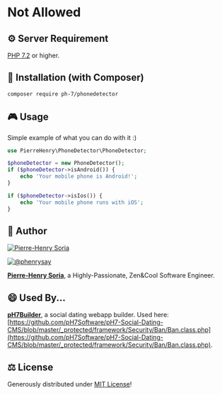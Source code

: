 # Not Allowed

## ⚙ Server Requirement

[PHP 7.2](https://php.net/releases/7_2_0.php) or higher.


## 📓 Installation (with Composer)

```bash
composer require ph-7/phonedetector
```

## 🎮  Usage

Simple example of what you can do with it :)

```php
use PierreHenry\PhoneDetector\PhoneDetector;

$phoneDetector = new PhoneDetector();
if ($phoneDetector->isAndroid()) {
    echo 'Your mobile phone is Android!';
}

if ($phoneDetector->isIos()) {
    echo 'Your mobile phone runs with iOS';
}
```


## 🚀 Author

[![Pierre-Henry Soria](https://avatars0.githubusercontent.com/u/1325411?s=200)](https://pierrehenry.be "My personal website :-)")

[![@phenrysay][twitter-image]][twitter-url]

**[Pierre-Henry Soria][author-url]**, a Highly-Passionate, Zen&Cool Software Engineer.


## 😄 Used By...

**[pH7Builder][ph7cms-url]**, a social dating webapp builder. Used here: [https://github.com/pH7Software/pH7-Social-Dating-CMS/blob/master/_protected/framework/Security/Ban/Ban.class.php](https://github.com/pH7Software/pH7-Social-Dating-CMS/blob/master/_protected/framework/Security/Ban/Ban.class.php).


## ⚖ License

Generously distributed under [MIT License][license-url]!


<!-- GitHub's Markdown reference links -->
[author-url]: https://pierrehenry.be
[ph7cms-url]: https://ph7cms.com
[license-url]: https://opensource.org/licenses/MIT
[twitter-image]: https://img.shields.io/twitter/url/https/shields.io.svg?style=social
[twitter-url]: https://twitter.com/phenrysay


